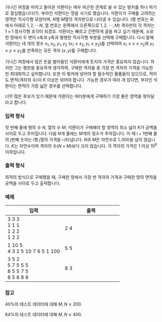 기나긴 여정을 마치고 돌아온 석환이는 매우 피곤한 관계로 쉴 수 있는 벙커를 하나 파기로 결심했습니다(?). 부자인 석환이는 땅을 사기로 했습니다. 석환이가 구매를 고려하는 영역은 직사각형 모양이며, $N$행 $M$열의 격자판으로 나타낼 수 있습니다. (행 번호는 위에서 아래로 $1, 2, \cdots N$, 열 번호는 왼쪽에서 오른쪽으로 $1, 2, \cdots, M$) 격자판의 각 격자는 $1 \times 1$ 정사각형 조각이 되겠죠. 석환이는 빠르고 간편하게 굴을 파고 싶기 때문에, 소유한 땅에서 두 변이 x축과 y축과 평행한 직사각형 부분을 선택해 구매합니다. 다시 말해 석환이는 네 개의 정수 $x_{1}, x_{2}, y_{1}, y_{2}$ ($x_{1} \le x_{2}, y_{1} \le y_{2}$)를 선택하여 $x_{1} \le x \le x_{2}$와 $y_{1} \le y \le y_{2}$를 만족하는 모든 격자 $(x, y)$를 구매합니다.

기나긴 여정에서 많은 돈을 벌어들인 석환이에게 토지의 가격은 중요하지 않습니다. 하지만 그는 평판을 중요하게 생각하여, 구매한 격자들 중 가장 싼 격자의 가격을 가능한 한 최대화하고 싶어합니다. 또한 이 벙커에 넣어야 할 필수적인 물품들이 있으므로, 적어도 면적(격자의 수)이 $K$ 이상은 되어야 합니다. 가능한 경우가 여러 개 있다면, 부자인 석환이는 면적이 가장 넓은 경우를 선택합니다.

너무 많은 후보가 있기 때문에 석환이는 여러분에게 구매하기 가장 좋은 영역을 찾아달라고 합니다.

### 입력 형식

첫 번째 줄에 행의 수 $N$, 열의 수 $M$, 석환이가 구매해야 할 영역의 최소 넓이 $K$가 공백을 사이로 두고 주어집니다. 다음 $N$개 줄에는 $M$개의 정수가 주어집니다. 이 때 $i+1$번째 줄의 $j$번째 숫자는 $i$행 $j$열의 가격을 나타냅니다. $N$과 $M$은 자연수로 $1,000$을 넘지 않습니다. $K$는 자연수이며 격자의 수($N \times M$)보다 크지 않습니다. 각 격자의 가격은 $1$ 이상 $10^{9}$ 이하입니다.

### 출력 형식

최적의 방식으로 구매했을 때, 구매한 땅에서 가장 싼 격자의 가격과 구매한 땅의 면적을 공백을 사이로 두고 출력합니다.

### 예제

<table class='table table-bordered table-condensed'>
 <thead>
  <tr>
   <th>입력</th>
   <th>출력</th>
  </tr>
 </thead>
 <tbody>
  <tr>
   <td style="width: 50%;" class="code-font">3 3 3<br/>
1 1 1<br/>
1 2 2<br/>
1 2 2</td>
   <td class="code-font">2 4</td>
  </tr>
  <tr>
   <td style="width: 50%;" class="code-font">1 10 5<br/>
4 3 2 5 10 7 6 5 1 100</td>
   <td class="code-font">5 5</td>
  </tr>
  <tr>
   <td style="width: 50%;" class="code-font">3 5 2<br/>
5 7 5 5 5<br/>
8 5 5 7 5<br/>
8 5 8 8 8</td>
   <td class="code-font">8 3</td>
  </tr>
 </tbody>
</table>

### 참고

40%의 테스트 데이터에 대해 $M, N \le 200.$

64%의 테스트 데이터에 대해 $M, N \le 400.$